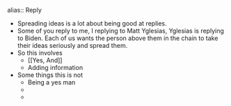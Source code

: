 alias:: Reply

- Spreading ideas is a lot about being good at replies.
- Some of you reply to me, I replying to Matt Yglesias, Yglesias is replying to Biden. Each of us wants the person above them in the chain to take their ideas seriously and spread them.
- So this involves
	- [[Yes, And]]
	- Adding information
- Some things this is not
	- Being a yes man
	-
	-